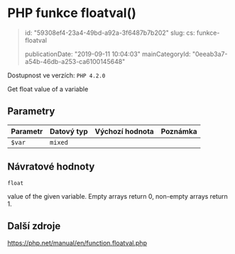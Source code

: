 PHP funkce floatval()
=====================

> id: "59308ef4-23a4-49bd-a92a-3f6487b7b202"
> slug:
> 	cs: funkce-floatval
> 
> publicationDate: "2019-09-11 10:04:03"
> mainCategoryId: "0eeab3a7-a54b-46db-a253-ca6100145648"

Dostupnost ve verzích: `PHP 4.2.0`

Get float value of a variable


Parametry
--------------

| Parametr | Datový typ | Výchozí hodnota | Poznámka |
|-----|-----|-----|-----|
| `$var` | `mixed` |  |  |


Návratové hodnoty
----------------

`float`

value of the given variable. Empty arrays return 0, non-empty arrays return 1.

Další zdroje
------------

https://php.net/manual/en/function.floatval.php
